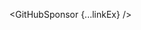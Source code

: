 <script lang="ts">
  import { GitHubSponsor } from 'svelte-shields'
  import type { GitHubSponsorPropsType } from 'svelte-shields';
  
  const linkEx: GitHubSponsorPropsType = {
    user: 'shinokada',
    label: 'TERA',
    link: ['https://tera.codewithshin.com', 'https://github.com/shinokada/tera']
  }
</script>

<GitHubSponsor {...linkEx} />